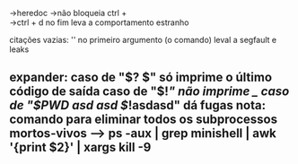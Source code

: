 ->heredoc
    ->não bloqueia ctrl + \
    ->ctrl + d no fim leva a comportamento estranho

citações vazias: '' no primeiro argumento (o comando) leval a segfault
e leaks


expander: 
    caso de "$? $" só imprime o último código de saída
    caso de  "$!_" não imprime _
    caso de "$PWD asd asd  $_!asdasd" dá fugas
nota: 
comando para eliminar todos os subprocessos mortos-vivos
    --> ps -aux | grep minishell | awk '{print $2}' | xargs kill -9
-------------------------------------------------
